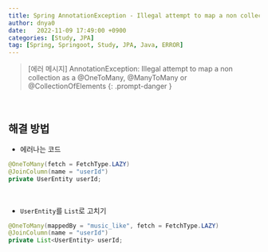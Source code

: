 ```yaml
---
title: Spring AnnotationException - Illegal attempt to map a non collection as a @OneToMany, @ManyToMany or @CollectionOfElements
author: dnya0
date:   2022-11-09 17:49:00 +0900
categories: [Study, JPA]
tag: [Spring, Springoot, Study, JPA, Java, ERROR]
---
```


> [에러 메시지] AnnotationException: Illegal attempt to map a non collection as a @OneToMany, @ManyToMany or @CollectionOfElements
{: .prompt-danger }

<br>

## 해결 방법

- 에러나는 코드

```java
@OneToMany(fetch = FetchType.LAZY)
@JoinColumn(name = "userId")
private UserEntity userId;
```

<br>

- `UserEntity`를 `List`로 고치기

```java
@OneToMany(mappedBy = "music_like", fetch = FetchType.LAZY)
@JoinColumn(name = "userId")
private List<UserEntity> userId;
```